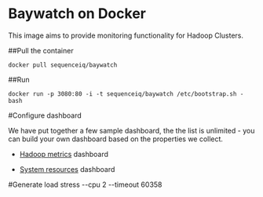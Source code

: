 # Baywatch on Docker

This image aims to provide monitoring functionality for Hadoop Clusters.

##Pull the container
```
docker pull sequenceiq/baywatch
```

##Run
```
docker run -p 3080:80 -i -t sequenceiq/baywatch /etc/bootstrap.sh -bash
```

#Configure dashboard

We have put together a few sample dashboard, the the list is unlimited - you can build your own dashboard based on the properties we collect.

* [Hadoop metrics](https://github.com/sequenceiq/docker-baywatch/blob/master/dashboards/Hadoop%20Metrics-1412352733447.json) dashboard


* [System resources](https://github.com/sequenceiq/docker-baywatch/blob/master/dashboards/System%20Resources-1412352757038.json) dashboard

#Generate load
stress --cpu 2 --timeout 60358
